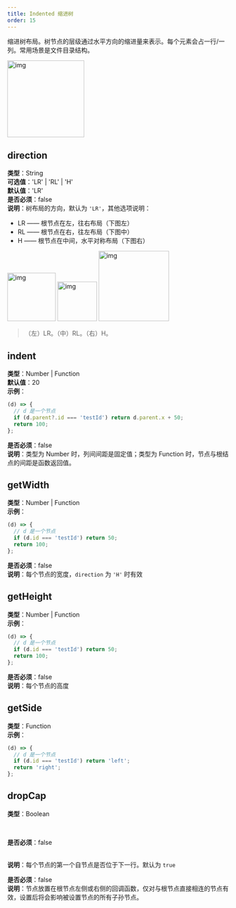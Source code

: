 ```yaml
---
title: Indented 缩进树
order: 15
---
```


缩进树布局。树节点的层级通过水平方向的缩进量来表示。每个元素会占一行/一列。常用场景是文件目录结构。

<img src='https://gw.alipayobjects.com/mdn/rms_f8c6a0/afts/img/A*NBUzRonaOYMAAAAAAAAAAABkARQnAQ' width=175 alt='img'/>

## direction

**类型**：String<br />**可选值**：'LR' | 'RL' | 'H'<br />**默认值**：'LR'<br />**是否必须**：false<br />**说明**：树布局的方向，默认为 `'LR'`，其他选项说明：

- LR —— 根节点在左，往右布局（下图左）<br />
- RL —— 根节点在右，往左布局（下图中）<br />
- H —— 根节点在中间，水平对称布局（下图右）

<img src='https://gw.alipayobjects.com/mdn/rms_f8c6a0/afts/img/A*mq6YSIKrAt0AAAAAAAAAAABkARQnAQ' width=110 alt='img'/>
<img src='https://gw.alipayobjects.com/mdn/rms_f8c6a0/afts/img/A*VGEnRbpvxlUAAAAAAAAAAABkARQnAQ' width=90 alt='img'/>
<img src='https://gw.alipayobjects.com/mdn/rms_f8c6a0/afts/img/A*Vek6RqtUXNcAAAAAAAAAAABkARQnAQ' width=160 alt='img'/>

> （左）LR。（中）RL。（右）H。

## indent

**类型**：Number | Function<br />**默认值**：20<br />**示例**：

```javascript
(d) => {
  // d 是一个节点
  if (d.parent?.id === 'testId') return d.parent.x + 50;
  return 100;
};
```

**是否必须**：false<br />**说明**：类型为 Number 时，列间间距是固定值；类型为 Function 时，节点与根结点的间距是函数返回值。

## getWidth

**类型**：Number | Function<br />**示例**：

```javascript
(d) => {
  // d 是一个节点
  if (d.id === 'testId') return 50;
  return 100;
};
```

**是否必须**：false<br />**说明**：每个节点的宽度，`direction` 为 `'H'` 时有效

## getHeight

**类型**：Number | Function<br />**示例**：

```javascript
(d) => {
  // d 是一个节点
  if (d.id === 'testId') return 50;
  return 100;
};
```

**是否必须**：false<br />**说明**：每个节点的高度

## getSide

**类型**：Function<br />**示例**：

```javascript
(d) => {
  // d 是一个节点
  if (d.id === 'testId') return 'left';
  return 'right';
};
```

## dropCap

**类型**：Boolean

<br />

**是否必须**：false

<br />**说明**：每个节点的第一个自节点是否位于下一行。默认为 `true`

**是否必须**：false<br />**说明**：节点放置在根节点左侧或右侧的回调函数，仅对与根节点直接相连的节点有效，设置后将会影响被设置节点的所有子孙节点。
